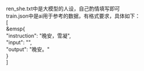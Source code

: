 ren_she.txt中是大模型的人设，自己酌情填写即可  
train.json中是ai用于参考的数据，有格式要求，具体如下：  
[  
&emsp{  
        "instruction": "晚安，雪凝",  
        "input": "",  
        "output": "晚安。"  
    }  
]  
